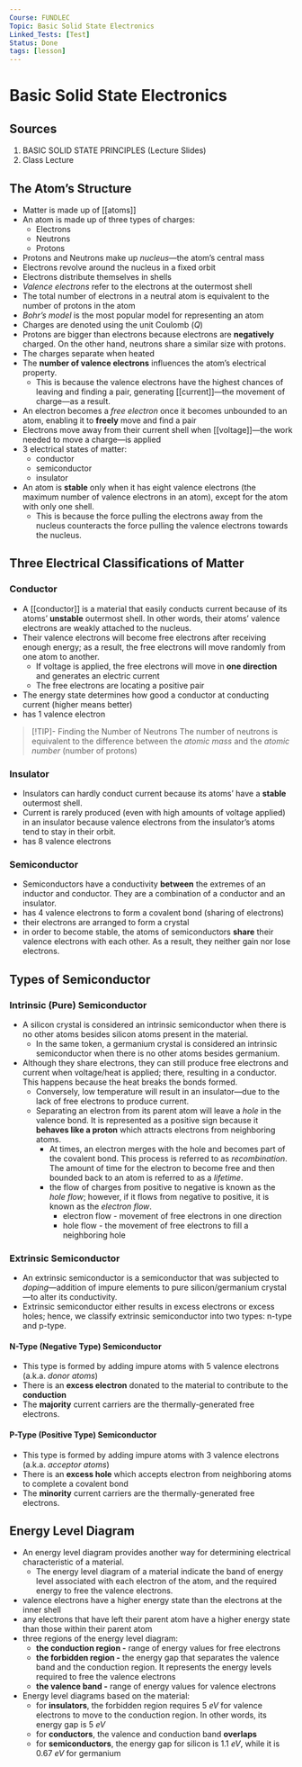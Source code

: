 ```yaml
---
Course: FUNDLEC
Topic: Basic Solid State Electronics
Linked_Tests: [Test]
Status: Done
tags: [lesson]
---
```


# Basic Solid State Electronics

## Sources

1. BASIC SOLID STATE PRINCIPLES (Lecture Slides)
2. Class Lecture

## The Atom’s Structure

- Matter is made up of [[atoms]]
- An atom is made up of three types of charges:
	- Electrons
	- Neutrons
	- Protons
- Protons and Neutrons make up *nucleus*—the atom’s central mass
- Electrons revolve around the nucleus in a fixed orbit
- Electrons distribute themselves in shells
- *Valence electrons* refer to the electrons at the outermost shell
- The total number of electrons in a neutral atom is equivalent to the number of protons in the atom
- *Bohr’s model* is the most popular model for representing an atom
- Charges are denoted using the unit Coulomb ($Q$)
- Protons are bigger than electrons because electrons are **negatively** charged. On the other hand, neutrons share a similar size with protons.
- The charges separate when heated
- The **number of valence electrons** influences the atom’s electrical property.
	- This is because the valence electrons have the highest chances of leaving and finding a pair, generating [[current]]—the movement of charge—as a result.
- An electron becomes a *free electron* once it becomes unbounded to an atom, enabling it to **freely** move and find a pair
- Electrons move away from their current shell when [[voltage]]—the work needed to move a charge—is applied
- 3 electrical states of matter:
	- conductor
	- semiconductor
	- insulator
- An atom is **stable** only when it has eight valence electrons (the maximum number of valence electrons in an atom), except for the atom with only one shell.
	- This is because the force pulling the electrons away from the nucleus counteracts the force pulling the valence electrons towards the nucleus.

## Three Electrical Classifications of Matter

### Conductor

- A [[conductor]] is a material that easily conducts current because of its atoms’ **unstable** outermost shell. In other words, their atoms’ valence electrons are weakly attached to the nucleus.
- Their valence electrons will become free electrons after receiving enough energy; as a result, the free electrons will move randomly from one atom to another.
	- If voltage is applied, the free electrons will move in **one direction** and generates an electric current
	- The free electrons are locating a positive pair
- The energy state determines how good a conductor at conducting current (higher means better)
- has 1 valence electron

> [!TIP]- Finding the Number of Neutrons
> The number of neutrons is equivalent to the difference between the *atomic mass* and the *atomic number* (number of protons)

### Insulator

- Insulators can hardly conduct current because its atoms’ have a **stable** outermost shell.
- Current is rarely produced (even with high amounts of voltage applied) in an insulator because valence electrons from the insulator’s atoms tend to stay in their orbit.
- has 8 valence electrons

### Semiconductor

- Semiconductors have a conductivity **between** the extremes of an inductor and conductor. They are a combination of a conductor and an insulator.
- has 4 valence electrons to form a covalent bond (sharing of electrons)
- their electrons are arranged to form a crystal
- in order to become stable, the atoms of semiconductors **share** their valence electrons with each other. As a result, they neither gain nor lose electrons.

## Types of Semiconductor

### Intrinsic (Pure) Semiconductor

- A silicon crystal is considered an intrinsic semiconductor when there is no other atoms besides silicon atoms present in the material.
	- In the same token, a germanium crystal is considered an intrinsic semiconductor when there is no other atoms besides germanium.
- Although they share electrons, they can still produce free electrons and current when voltage/heat is applied; there, resulting in a conductor. This happens because the heat breaks the bonds formed.
	- Conversely, low temperature will result in an insulator—due to the lack of free electrons to produce current.
	- Separating an electron from its parent atom will leave a *hole* in the valence bond. It is represented as a positive sign because it **behaves like a proton** which attracts electrons from neighboring atoms.
		- At times, an electron merges with the hole and becomes part of the covalent bond. This process is referred to as *recombination*. The amount of time for the electron to become free and then bounded back to an atom is referred to as a *lifetime*.
		- the flow of charges from positive to negative is known as the *hole flow*; however, if it flows from negative to positive, it is known as the *electron flow*.
			- electron flow - movement of free electrons in one direction
			- hole flow - the movement of free electrons to fill a neighboring hole

### Extrinsic Semiconductor

- An extrinsic semiconductor is a semiconductor that was subjected to *doping*—addition of impure elements to pure silicon/germanium crystal—to alter its conductivity.
- Extrinsic semiconductor either results in excess electrons or excess holes; hence, we classify extrinsic semiconductor into two types: n-type and p-type.

#### N-Type (Negative Type) Semiconductor

- This type is formed by adding impure atoms with 5 valence electrons (a.k.a. *donor atoms*)
- There is an **excess electron** donated to the material to contribute to the **conduction**
- The **majority** current carriers are the thermally-generated free electrons.

#### P-Type (Positive Type) Semiconductor

- This type is formed by adding impure atoms with 3 valence electrons (a.k.a. *acceptor atoms*)
- There is an **excess hole** which accepts electron from neighboring atoms to complete a covalent bond
- The **minority** current carriers are the thermally-generated free electrons.

## Energy Level Diagram

- An energy level diagram provides another way for determining electrical characteristic of a material.
	- The energy level diagram of a material indicate the band of energy level associated with each electron of the atom, and the required energy to free the valence electrons.
- valence electrons have a higher energy state than the electrons at the inner shell
- any electrons that have left their parent atom have a higher energy state than those within their parent atom
- three regions of the energy level diagram:
	- **the conduction region -** range of energy values for free electrons
	- **the forbidden region -** the energy gap that separates the valence band and the conduction region. It represents the energy levels required to free the valence electrons
	- **the valence band -** range of energy values for valence electrons
- Energy level diagrams based on the material:
	- for **insulators**, the forbidden region requires 5 $eV$ for valence electrons to move to the conduction region. In other words, its energy gap is 5 $eV$
	- for **conductors**, the valence and conduction band **overlaps**
	- for **semiconductors**, the energy gap for silicon is 1.1 $eV$, while it is 0.67 $eV$ for germanium
